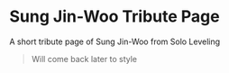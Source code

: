 # Sung Jin-Woo Tribute Page
A short tribute page of Sung Jin-Woo from Solo Leveling
> Will come back later to style